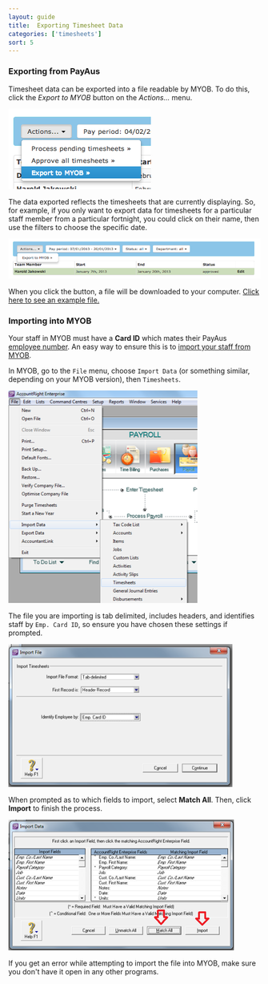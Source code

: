 ```yaml
---
layout: guide
title:  Exporting Timesheet Data
categories: ['timesheets']
sort: 5
---
```


### Exporting from PayAus

Timesheet data can be exported into a file readable by MYOB. To do this, click the *Export to MYOB* button on the *Actions...* menu.

![The export to MYOB button on the Actions... menu](/img/timesheets/export_to_myob_timesheets.png)

The data exported reflects the timesheets that are currently displaying. So, for example, if you only want to export data for timesheets for a particular staff member from a particular fortnight, you could click on their name, then use the filters to choose the specific date.

![The export to MYOB button on the Actions... menu](/img/timesheets/myob_export_filtered.png)

When you click the button, a file will be downloaded to your computer. [Click here to see an example file.](/files/MYOB_2012_12_31_1360538855.txt)

### Importing into MYOB

Your staff in MYOB must have a **Card ID** which mates their PayAus [employee number](../../staff/team/#fields_available). An easy way to ensure this is to [import your staff from MYOB](../../staff/myob/).

In MYOB, go to the `File` menu, choose `Import Data` (or something similar, depending on your MYOB version), then `Timesheets`.

![Timesheet imports in MYOB](/img/timesheets/myob_menu.png)

The file you are importing is tab delimited, includes headers, and identifies staff by `Emp. Card ID`, so ensure you have chosen these settings if prompted.

![Import settings in MYOB](/img/timesheets/myob_settings.png)

When prompted as to which fields to import, select **Match All**. Then, click **Import** to finish the process.

![Matching fields in MYOB](/img/timesheets/myob_match.png)

<div class="alert alert-block">
  <i class="icon-exclamation-sign"> </i>
  <p>
  	If you get an error while attempting to import the file into MYOB, make sure you don't have it open in any other programs.
  </p>
</div>